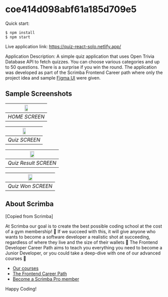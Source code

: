 # coe414d098abf61a185d709e5

Quick start:

```
$ npm install
$ npm start
````
Live application link: https://quiz-react-solo.netlify.app/

Application Description: 
A simple quiz application that uses Open Trivia Database API to fetch quizzes. You can choose various categories and up to 50 questions. There is a surprise if you win the round. The application was developed as part of the Scrimba Frontend Career path where only the project idea and sample [Figma UI](https://www.figma.com/file/E9S5iPcm10f0RIHK8mCqKL/Quizzical-App?type=design&node-id=0-1&mode=design) were given. 

## Sample Screenshots

|  <img src="https://github.com/Ahmad-Imam/HSL-Frontend-APP/assets/38004971/495347a1-e607-4fdb-bc29-3bfed69db8e2.jpg" width=30% height=30%> |
|:--:|
| *HOME SCREEN* |
 
|  <img src="https://github.com/Ahmad-Imam/HSL-Frontend-APP/assets/38004971/ccc24738-32cc-46aa-b199-0e36aed19952.jpg" width=30% height=30%> |
|:--:|
| *Quiz SCREEN* |
 
| <img src="https://github.com/Ahmad-Imam/HSL-Frontend-APP/assets/38004971/d532661e-a4a4-4b93-b6f6-5574f4c88652.jpg" width=30% height=30%> |
|:--:|
| *Quiz Result SCREEN* |
 
|  <img src="https://github.com/Ahmad-Imam/HSL-Frontend-APP/assets/38004971/5b7f368c-c300-4554-9e38-7809e90bd3f4.jpg" width=30% height=30%> |
|:--:|
| *Quiz Won SCREEN* |


## About Scrimba
[Copied from Scrimba]

At Scrimba our goal is to create the best possible coding school at the cost of a gym membership! 💜
If we succeed with this, it will give anyone who wants to become a software developer a realistic shot at succeeding, regardless of where they live and the size of their wallets 🎉
The Frontend Developer Career Path aims to teach you everything you need to become a Junior Developer, or you could take a deep-dive with one of our advanced courses 🚀

- [Our courses](https://scrimba.com/allcourses)
- [The Frontend Career Path](https://scrimba.com/learn/frontend)
- [Become a Scrimba Pro member](https://scrimba.com/pricing)

Happy Coding!
